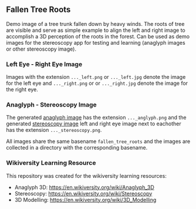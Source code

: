 ## Fallen Tree Roots
Demo image of a tree trunk fallen down by heavy winds. The roots of tree are visible and serve as simple example to align the left and right image to accomplish a 3D perception of the roots in the forest. Can be used as demo images for the stereoscopy app for testing and learning (anaglyph images or other stereoscopy image).

### Left Eye - Right Eye Image
Images with the extension `..._left.png` or `..._left.jpg` denote the image for the left eye and `..._right.png` or  or `..._right.jpg` denote the image for the right eye. 

### Anaglyph - Stereoscopy Image
The generated [anaglyph image](https://en.wikiversity.org/wiki/Anaglyph_3D) has the extension `..._anglyph.png` and 
the generated [stereoscopy image](https://en.wikiversity.org/wiki/Stereoscopy) left and right eye image next 
to eachother has the extension `..._stereoscopy.png`. 

All images share the same basename `fallen_tree_roots` and the images are collected 
in a directory with the corresponding basename.

### Wikiversity Learning Resource
This repository was created for the wikiversity learning resources:
* Anaglyph 3D: https://en.wikiversity.org/wiki/Anaglyph_3D
* Stereoscopy: https://en.wikiversity.org/wiki/Stereoscopy
* 3D Modelling: https://en.wikiversity.org/wiki/3D_Modelling

